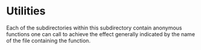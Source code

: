 # Utilities 

Each of the subdirectories within this subdirectory contain anonymous functions one can call to achieve the effect generally indicated by the name of the file containing the function. 
